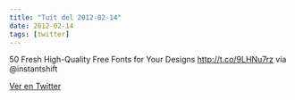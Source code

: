 ```yaml
---
title: "Tuit del 2012-02-14"
date: 2012-02-14
tags: [twitter]
---
```


50 Fresh High-Quality Free Fonts for Your Designs http://t.co/9LHNu7rz vía @instantshift



[Ver en Twitter](https://twitter.com/i/web/status/169449391663489026)
